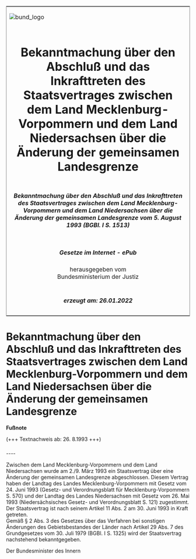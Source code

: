 <span id="DECKBLATT.html"></span>

<table border="0" frame="border" width="100%">

<tr valign="top">

<td align="left">

![bund\_logo](BfJ_2021_Web_de_de.gif)

</td>

<td align="right">

 

</td>

</tr>

<tr align="center" valign="middle">

<td colspan="2">

# Bekanntmachung über den Abschluß und das Inkrafttreten des Staatsvertrages zwischen dem Land Mecklenburg-Vorpommern und dem Land Niedersachsen über die Änderung der gemeinsamen Landesgrenze

</td>

</tr>

<tr align="center" valign="middle">

<td colspan="2">

##### Bekanntmachung über den Abschluß und das Inkrafttreten des Staatsvertrages zwischen dem Land Mecklenburg-Vorpommern und dem Land Niedersachsen über die Änderung der gemeinsamen Landesgrenze vom 5. August 1993 (BGBl. I S. 1513)

</td>

</tr>

<tr align="center" valign="middle">

<td colspan="2">

  
  

##### Gesetze im Internet - ePub  
  
herausgegeben vom  
Bundesministerium der Justiz

</td>

</tr>

<tr align="center" valign="bottom">

<td colspan="2">

  
  

##### erzeugt am: 26.01.2022

</td>

</tr>

</table>

<span id="BJNR151300993.html"></span>

# Bekanntmachung über den Abschluß und das Inkrafttreten des Staatsvertrages zwischen dem Land Mecklenburg-Vorpommern und dem Land Niedersachsen über die Änderung der gemeinsamen Landesgrenze

<div>

  
**Fußnote**

<div class="jnhtml">

<div>

<div class="jurAbsatz">

(+++ Textnachweis ab: 26. 8.1993 +++)

</div>

</div>

</div>

</div>

<span id="BJNR151300993BJNE000100307.html"></span>

###   
\----

<div>

<div class="jnhtml">

<div>

<div class="jurAbsatz">

Zwischen dem Land Mecklenburg-Vorpommern und dem Land Niedersachsen
wurde am 2./9. März 1993 ein Staatsvertrag über eine Änderung der
gemeinsamen Landesgrenze abgeschlossen. Diesem Vertrag haben der Landtag
des Landes Mecklenburg-Vorpommern mit Gesetz vom 24. Juni 1993 (Gesetz-
und Verordnungsblatt für Mecklenburg-Vorpommern S. 570) und der Landtag
des Landes Niedersachsen mit Gesetz vom 26. Mai 1993 (Niedersächsisches
Gesetz- und Verordnungsblatt S. 121) zugestimmt. Der Staatsvertrag ist
nach seinem Artikel 11 Abs. 2 am 30. Juni 1993 in Kraft getreten.  
Gemäß § 2 Abs. 3 des Gesetzes über das Verfahren bei sonstigen
Änderungen des Gebietsbestandes der Länder nach Artikel 29 Abs. 7 des
Grundgesetzes vom 30. Juli 1979 (BGBl. I S. 1325) wird der Staatsvertrag
nachstehend bekanntgegeben.

</div>

<div class="jurAbsatz">

<span class="SP">Der Bundesminister des Innern</span>

</div>

</div>

</div>

</div>
